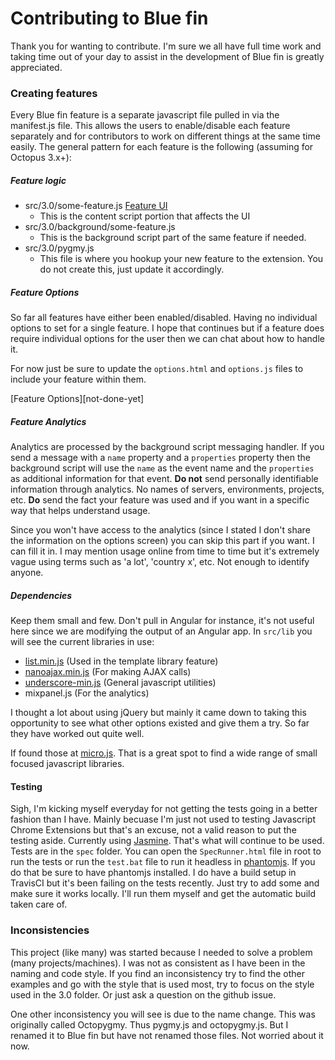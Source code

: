 # Contributing to Blue fin

Thank you for wanting to contribute. I'm sure we all have full time work and taking time out of your day to assist in the development of Blue fin is greatly appreciated.

### Creating features
Every Blue fin feature is a separate javascript file pulled in via the manifest.js file. This allows the users to enable/disable each feature separately and for contributors to work on different things at the same time easily. The general pattern for each feature is the following (assuming for Octopus 3.x+):

##### Feature logic
* src/3.0/some-feature.js [Feature UI][]
  * This is the content script portion that affects the UI
* src/3.0/background/some-feature.js
  * This is the background script part of the same feature if needed.
* src/3.0/pygmy.js
  * This file is where you hookup your new feature to the extension. You do not create this, just update it accordingly.

##### Feature Options
So far all features have either been enabled/disabled. Having no individual options to set for a single feature. I hope that continues but if a feature does require individual options for the user then we can chat about how to handle it.

For now just be sure to update the `options.html` and `options.js` files to include your feature within them.

[Feature Options][not-done-yet]

##### Feature Analytics
Analytics are processed by the background script messaging handler. If you send a message with a `name` property and a `properties` property then the background script will use the `name` as the event name and the `properties` as additional information for that event. **Do not** send personally identifiable information through analytics. No names of servers, environments, projects, etc. **Do** send the fact your feature was used and if you want in a specific way that helps understand usage.

Since you won't have access to the analytics (since I stated I don't share the information on the options screen) you can skip this part if you want. I can fill it in. I may mention usage online from time to time but it's extremely vague using terms such as 'a lot', 'country x', etc. Not enough to identify anyone.

##### Dependencies

Keep them small and few. Don't pull in Angular for instance, it's not useful here since we are modifying the output of an Angular app. In `src/lib` you will see the current libraries in use:

* [list.min.js][] (Used in the template library feature)
* [nanoajax.min.js][] (For making AJAX calls)
* [underscore-min.js][] (General javascript utilities)
* mixpanel.js (For the analytics)

I thought a lot about using jQuery but mainly it came down to taking this opportunity to see what other options existed and give them a try. So far they have worked out quite well.

If found those at [micro.js][]. That is a great spot to find a wide range of small focused javascript libraries.

#### Testing

Sigh, I'm kicking myself everyday for not getting the tests going in a better fashion than I have. Mainly becuase I'm just not used to testing Javascript Chrome Extensions but that's an excuse, not a valid reason to put the testing aside. Currently using [Jasmine][]. That's what will continue to be used. Tests are in the `spec` folder. You can open the `SpecRunner.html` file in root to run the tests or run the `test.bat` file to run it headless in [phantomjs][]. If you do that be sure to have phantomjs installed. I do have a build setup in TravisCI but it's been failing on the tests recently. Just try to add some and make sure it works locally. I'll run them myself and get the automatic build taken care of.

### Inconsistencies
This project (like many) was started because I needed to solve a problem (many projects/machines). I was not as consistent as I have been in the naming and code style. If you find an inconsistency try to find the other examples and go with the style that is used most, try to focus on the style used in the 3.0 folder. Or just ask a question on the github issue.

One other inconsistency you will see is due to the name change. This was originally called Octopygmy. Thus pygmy.js and octopygmy.js. But I renamed it to Blue fin but have not renamed those files. Not worried about it now.

[Feature UI]: contributing-feature-ui.md
[micro.js]: http://micro.js.com
[list.min.js]: http://www.listjs.com/
[nanoajax.min.js]: https://github.com/yanatan16/nanoajax
[underscore-min.js]: http://underscorejs.org/
[phantomjs]: http://phantomjs.org
[Jasmine]: http://jasmine.github.io/2.3/introduction.html
